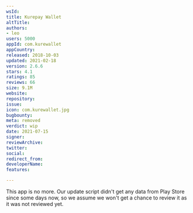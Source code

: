 ```yaml
---
wsId: 
title: Kurepay Wallet
altTitle: 
authors:
- leo
users: 5000
appId: com.kurewallet
appCountry: 
released: 2018-10-03
updated: 2021-02-18
version: 2.6.6
stars: 4.1
ratings: 85
reviews: 66
size: 9.1M
website: 
repository: 
issue: 
icon: com.kurewallet.jpg
bugbounty: 
meta: removed
verdict: wip
date: 2021-07-15
signer: 
reviewArchive: 
twitter: 
social: 
redirect_from: 
developerName: 
features: 

---
```


This app is no more. Our update script didn't get any data from Play Store since
some days now, so we assume we won't get a chance to review it as it was not
reviewed yet.